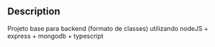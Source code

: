 ## Description

Projeto base para backend (formato de classes) utilizando nodeJS + express + mongodb + typescript